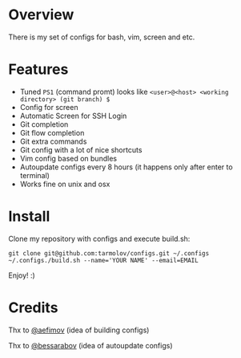 Overview
=========================
There is my set of configs for bash, vim, screen and etc.

Features
=========================
  * Tuned `PS1` (command promt) looks like `<user>@<host> <working directory> (git branch) $`
  * Config for screen
  * Automatic Screen for SSH Login
  * Git completion
  * Git flow completion
  * Git extra commands
  * Git config with a lot of nice shortcuts
  * Vim config based on bundles
  * Autoupdate configs every 8 hours (it happens only after enter to terminal)
  * Works fine on unix and osx

Install
=========================
Clone my repository with configs and execute build.sh:

    git clone git@github.com:tarmolov/configs.git ~/.configs
    ~/.configs./build.sh --name='YOUR NAME' --email=EMAIL

Enjoy! :)

Credits
=========================
Thx to [@aefimov](https://twitter.com/#!/aefimov_box) (idea of building configs)

Thx to [@bessarabov](https://twitter.com/#!/bessarabov) (idea of autoupdate configs)
